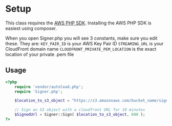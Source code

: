 # Setup
This class requires the [AWS PHP SDK](https://github.com/aws/aws-sdk-php). Installing the AWS PHP SDK is easiest using composer. 

When you open Signer.php you will see 3 constants, make sure you edit these. They are:
`KEY_PAIR_ID` is your AWS Key Pair ID
`STREAMING_URL` is your CloudFront domain name
`CLOUDFRONT_PRIVATE_PEM_LOCATION` is the exact location of your private .pem file

## Usage
```php
<?php
	require 'vendor/autoload.php';
	require 'Signer.php';

	$location_to_s3_object = "https://s3.amazonaws.com/bucket_name/signed_file.jpg";

	// Sign an S3 object with a cloudfront URL for 10 minutes
	$SignedUrl = Signer::Sign( $location_to_s3_object, 600 );
?>
```
